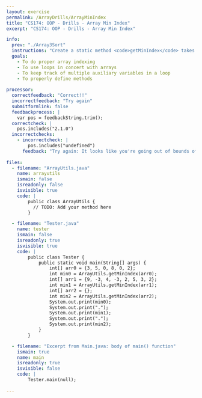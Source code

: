 ```yaml
---
layout: exercise
permalink: /ArrayDrills/ArrayMinIndex
title: "CS174: OOP - Drills - Array Min Index"
excerpt: "CS174: OOP - Drills - Array Min Index"

info:
  prev: "./Array3Sort"
  instructions: "Create a static method <code>getMinIndex</code> takes in an array of doubles and returns the index of the minimum element in the array.  You must handle the following two special cases: <ol><li>If there are ties, it should return the lowest index among the ties</li><li>If the array is empty, your program should return 0 without crashing</li></ul>"
  goals:
    - To do proper array indexing
    - To use loops in concert with arrays
    - To keep track of multiple auxiliary variables in a loop
    - To properly define methods
    
processor:  
  correctfeedback: "Correct!!" 
  incorrectfeedback: "Try again"
  submitformlink: false
  feedbackprocess: | 
    var pos = feedbackString.trim();
  correctcheck: |
    pos.includes("2.1.0")
  incorrectchecks:
    - incorrectcheck: |
        pos.includes("undefined")
      feedback: "Try again: It looks like you're going out of bounds of the array somewhere."    
 
files:
  - filename: "ArrayUtils.java"
    name: arrayutils
    ismain: false
    isreadonly: false
    isvisible: true
    code: | 
        public class ArrayUtils {
          // TODO: Add your method here
        }

  - filename: "Tester.java"
    name: tester
    ismain: false
    isreadonly: true
    isvisible: true
    code: | 
        public class Tester {
            public static void main(String[] args) {
                int[] arr0 = {3, 5, 0, 8, 0, 2};
                int min0 = ArrayUtils.getMinIndex(arr0);
                int[] arr1 = {9, -3, 4, -3, 2, 5, 3, 2};
                int min1 = ArrayUtils.getMinIndex(arr1);
                int[] arr2 = {};
                int min2 = ArrayUtils.getMinIndex(arr2);
                System.out.print(min0);
                System.out.print(".");
                System.out.print(min1);
                System.out.print(".");
                System.out.print(min2);
            }
        }    

  - filename: "Excerpt from Main.java: body of main() function"
    ismain: true
    name: main
    isreadonly: true
    isvisible: false
    code: |
        Tester.main(null);
        
---
```

